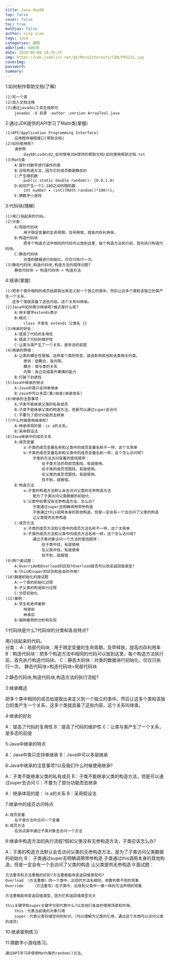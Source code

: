 ```yaml
---
title: Java-day08
top: false
cover: false
toc: true
mathjax: false
author: xing xiao
tags: Java
categories: 编程
abbrlink: 60636
date: 2020-06-08 18:35:25
img: https://cdn.jsdelivr.net/gh/MoreInterests/CDN/P05231.jpg
coverImg:
password:
summary:
---
```

1:如何制作帮助文档(了解)  

	(1)写一个类
	(2)加入文档注释
	(3)通过javadoc工具生成即可
		javadoc -d 目录 -author -version ArrayTool.java

2:通过JDK提供的API学习了Math类(掌握)  

	(1)API(Application Programming Interface)
		应用程序编程接口(帮助文档)
	(2)如何使用呢?
		请参照
			day08\code\02_如何使用JDK提供的帮助文档\如何使用帮助文档.txt
	(3)Math类
		A:是针对数学进行操作的类
		B:没有构造方法，因为它的成员都是静态的
		C:产生随机数
			public static double random(): [0.0,1.0)
		D:如何产生一个1-100之间的随机数
			int number = (int)(Math.random()*100)+1;
		E:猜数字小游戏

3:代码块(理解)  

	(1)用{}括起来的代码。
	(2)分类：
		A:局部代码块
			用于限定变量的生命周期，及早释放，提高内存利用率。
		B:构造代码块
			把多个构造方法中相同的代码可以放到这里，每个构造方法执行前，首先执行构造代码块。
		C:静态代码块
			对类的数据进行初始化，仅仅只执行一次。
	(3)静态代码块,构造代码块,构造方法的顺序问题?
		静态代码块 > 构造代码块 > 构造方法
	
4:继承(掌握)  

	(1)把多个类中相同的成员给提取出来定义到一个独立的类中。然后让这多个类和该独立的类产生一个关系，
	   这多个类就具备了这些内容。这个关系叫继承。
	(2)Java中如何表示继承呢?格式是什么呢?
		A:用关键字extends表示
		B:格式：
			class 子类名 extends 父类名 {}
	(3)继承的好处：
		A:提高了代码的复用性
		B:提高了代码的维护性
		C:让类与类产生了一个关系，是多态的前提
	(4)继承的弊端：
		A:让类的耦合性增强。这样某个类的改变，就会影响其他和该类相关的类。
			原则：低耦合，高内聚。
			耦合：类与类的关系
			内聚：自己完成某件事情的能力
		B:打破了封装性
	(5)Java中继承的特点
		A:Java中类只支持单继承
		B:Java中可以多层(重)继承(继承体系)
	(6)继承的注意事项：
		A:子类不能继承父类的私有成员
		B:子类不能继承父类的构造方法，但是可以通过super去访问
		C:不要为了部分功能而去继承
	(7)什么时候使用继承呢?
		A:继承体现的是：is a的关系。
		B:采用假设法
	(8)Java继承中的成员关系
		A:成员变量
			a:子类的成员变量名称和父类中的成员变量名称不一样，这个太简单
			b:子类的成员变量名称和父类中的成员变量名称一样，这个怎么访问呢?
				子类的方法访问变量的查找顺序：
					在子类方法的局部范围找，有就使用。
					在子类的成员范围找，有就使用。
					在父类的成员范围找，有就使用。
					找不到，就报错。
		B:构造方法
			a:子类的构造方法默认会去访问父类的无参构造方法
				是为了子类访问父类数据的初始化
			b:父类中如果没有无参构造方法，怎么办?
				子类通过super去明确调用带参构造
				子类通过this调用本身的其他构造，但是一定会有一个去访问了父类的构造
				让父类提供无参构造
		C:成员方法
			a:子类的成员方法和父类中的成员方法名称不一样，这个太简单
			b:子类的成员方法和父类中的成员方法名称一样，这个怎么访问呢?
				通过子类对象访问一个方法的查找顺序：
					在子类中找，有就使用
					在父类中找，有就使用
					找不到，就报错
	(9)两个面试题：
		A:Override和Overload的区别?Overload是否可以改变返回值类型?
		B:this和super的区别和各自的作用?
	(10)数据初始化的面试题
		A:一个类的初始化过程
		B:子父类的构造执行过程
		C:分层初始化
	(11)案例：
		A:学生和老师案例
			继承前
			继承后
		B:猫狗案例的分析和实现
		
1:代码块是什么?代码块的分类和各自特点?  

用{}括起来的代码。	
分类：
A：局部代码块：用于限定变量的生命周期，及早释放，提高内存利用率
B：构造代码块：把多个构造方法中相同的代码可以放到这里，每个构造方法执行前，首先执行构造代码块。
C：静态大妈快：对类的数据进行初始化，仅仅只执行一次。
静态代码块>构造代码块>局部代码块

2:静态代码块,构造代码块,构造方法的执行流程?    

3:继承概述  

把多个类中相同的成员给提取出来定义到一个独立的类中。然后让这多个类和该独立的类产生一个关系，这多个类就具备了这些内容，这个关系叫继承。

4:继承的好处  

A：提高了代码的复用性
B：提高了代码的维护性
C：让类与类产生了一个关系，是多态的前提

5:Java中继承的特点  

A：Java中类只支持单继承
B：Java中可以多层继承

6:Java中继承的注意事项?以及我们什么时候使用继承?  

A：子类不能继承父类的私有成员
B：子类不能继承父类的构造方法，但是可以通过super去访问
C：不要为了部分功能而去继承

A：继承体现的是： is a的关系
B：采用假设法

7:继承中的成员访问特点  

	A:成员变量
		在子类方法中访问一个变量
	B:成员方法
		在测试类中通过子类对象去访问一个方法

8:继承中构造方法的执行流程?假如父类没有无参构造方法，子类应该怎么办?  

A：子类的构造方法默认会去访问父类的无参构造方法，是为了子类访问父类数据的初始化
B：            子类通过super去明确调用带参构造
	子类通过this调用本身的其他构造，但是一定会有一个去访问了父类的构造
	让父类提供无参构造
9:面试题：  

	方法重写和方法重载的区别?方法重载能改变返回值类型吗?
	Overload （方法重载）同一个类中，出现的方法名相同，参数列表不同的现象
	Override	（方法重写）在子类中，出现和父类中一摸一样的方法声明的现象

	方法重载能改变返回值类型，因为它和返回值类型无关

	this关键字和super关键字分别代表什么?以及他们各自的使用场景和作用。
		this：代表当前类的对象引用
		super：代表父类存储空间的标识。（可以理解为父类的引用，通过这个东西可以访问父类的成员）

10:继承案例练习  

11:猜数字小游戏练习。  

	通过API学习并使用Math类的random()方法。		